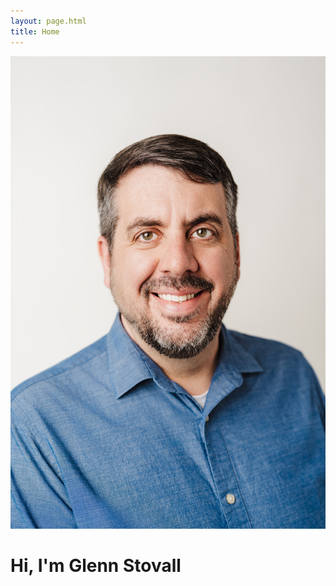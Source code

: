 ```yaml
---
layout: page.html
title: Home
---
```


<p style="text-align:center;">
  <img src="/assets/images/headshot.jpg" alt="Glenn Stovall headshot" class="home-headshot" />
</p>

# Hi, I'm Glenn Stovall 
